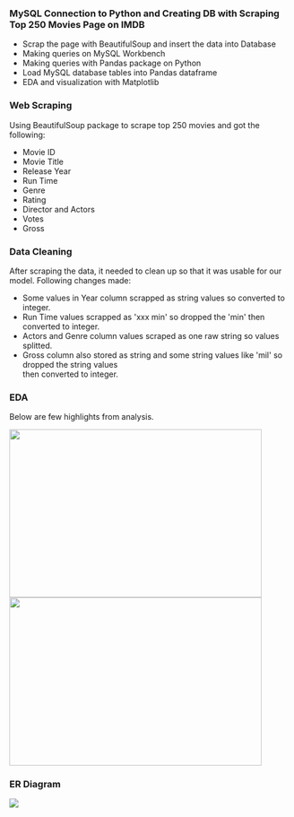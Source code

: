 ### MySQL Connection to Python and Creating DB with Scraping Top 250 Movies Page on IMDB

 - Scrap the page with BeautifulSoup and insert the data into Database
 - Making queries on MySQL Workbench
 - Making queries with Pandas package on Python
 - Load MySQL database tables into Pandas dataframe 
 - EDA and visualization with Matplotlib 

### Web Scraping

Using BeautifulSoup package to scrape top 250 movies and got the following:

 - Movie ID
 - Movie Title
 - Release Year
 - Run Time
 - Genre
 - Rating
 - Director and Actors
 - Votes
 - Gross
 
### Data Cleaning
 
After scraping the data, it needed to clean up so that it was usable for our model. Following changes made:
 
  - Some values in Year column scrapped as string values so converted to integer.
  - Run Time values scrapped as 'xxx min' so dropped the 'min' then converted to integer.
  - Actors and Genre column values scraped as one raw string so values splitted.
  - Gross column also stored as string and some string values like 'mil' so dropped the string values<br>
    then converted to integer.
    
### EDA

Below are few highlights from analysis.

<img src="https://github.com/oneofthemdata/MySQL-Python-Web-Scraping/blob/main/images/Box%20Office%20Total%20by%20Genre.png" width="450" height="300">
<img src="https://github.com/oneofthemdata/MySQL-Python-Web-Scraping/blob/main/images/Top%2020%20Directors%20by%20Their%20Movies'%20Gross%20Total.png" width="450" height="300">

### ER Diagram

  ![](https://github.com/oneofthemdata/MySQL-Python-Web-Scraping/blob/main/images/ER%20Diagram.png)
  
  
